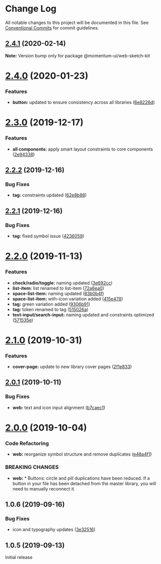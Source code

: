 # Change Log

All notable changes to this project will be documented in this file.
See [Conventional Commits](https://conventionalcommits.org) for commit guidelines.

## [2.4.1](https://github.com/momentum-design/momentum-design-kit/compare/@momentum-ui/web-sketch-kit@2.4.0...@momentum-ui/web-sketch-kit@2.4.1) (2020-02-14)

**Note:** Version bump only for package @momentum-ui/web-sketch-kit





# [2.4.0](https://github.com/momentum-design/momentum-design-kit/compare/@momentum-ui/web-sketch-kit@2.3.0...@momentum-ui/web-sketch-kit@2.4.0) (2020-01-23)


### Features

* **button:** updated to ensure consistency across all libraries ([6e8226d](https://github.com/momentum-design/momentum-design-kit/commit/6e8226d))





# [2.3.0](https://github.com/momentum-design/momentum-design-kit/compare/@momentum-ui/web-sketch-kit@2.2.2...@momentum-ui/web-sketch-kit@2.3.0) (2019-12-17)


### Features

* **all components:** apply smart layout constraints to core components ([2e94338](https://github.com/momentum-design/momentum-design-kit/commit/2e94338))





## [2.2.2](https://github.com/momentum-design/momentum-design-kit/compare/@momentum-ui/web-sketch-kit@2.2.1...@momentum-ui/web-sketch-kit@2.2.2) (2019-12-16)


### Bug Fixes

* **tag:** constraints updated ([62e8b88](https://github.com/momentum-design/momentum-design-kit/commit/62e8b88))





## [2.2.1](https://github.com/momentum-design/momentum-design-kit/compare/@momentum-ui/web-sketch-kit@2.2.0...@momentum-ui/web-sketch-kit@2.2.1) (2019-12-16)


### Bug Fixes

* **tag:** fixed symbol issue ([4236059](https://github.com/momentum-design/momentum-design-kit/commit/4236059))





# [2.2.0](https://github.com/momentum-design/momentum-design-kit/compare/@momentum-ui/web-sketch-kit@2.1.0...@momentum-ui/web-sketch-kit@2.2.0) (2019-11-13)


### Features

* **check/radio/toggle:** naming updated ([3e692cc](https://github.com/momentum-design/momentum-design-kit/commit/3e692cc))
* **list-item:** list renamed to list-item ([72a6ea0](https://github.com/momentum-design/momentum-design-kit/commit/72a6ea0))
* **space-list-item:** naming updated ([83b0b4f](https://github.com/momentum-design/momentum-design-kit/commit/83b0b4f))
* **space-list-item:** with-icon variation added ([415e478](https://github.com/momentum-design/momentum-design-kit/commit/415e478))
* **tag:** green variation added ([9306b91](https://github.com/momentum-design/momentum-design-kit/commit/9306b91))
* **tag:** token renamed to tag ([515026a](https://github.com/momentum-design/momentum-design-kit/commit/515026a))
* **text-input/search-input:** naming updated and constraints optimized ([571535e](https://github.com/momentum-design/momentum-design-kit/commit/571535e))





# [2.1.0](https://github.com/momentum-design/momentum-design-kit/compare/@momentum-ui/web-sketch-kit@2.0.1...@momentum-ui/web-sketch-kit@2.1.0) (2019-10-31)


### Features

* **cover-page:** update to new library cover pages ([2f1e833](https://github.com/momentum-design/momentum-design-kit/commit/2f1e833))





## [2.0.1](https://github.com/momentum-design/momentum-design-kit/compare/@momentum-ui/web-sketch-kit@2.0.0...@momentum-ui/web-sketch-kit@2.0.1) (2019-10-11)


### Bug Fixes

* **web:** text and icon input alignment ([b7caec1](https://github.com/momentum-design/momentum-design-kit/commit/b7caec1))





# [2.0.0](https://github.com/momentum-design/momentum-design-kit/compare/@momentum-ui/web-sketch-kit@1.0.6...@momentum-ui/web-sketch-kit@2.0.0) (2019-10-04)


### Code Refactoring

* **web:** reorganize symbol structure and remove duplicates ([e48a4f1](https://github.com/momentum-design/momentum-design-kit/commit/e48a4f1))


### BREAKING CHANGES

* **web:** * Buttons: circle and pill duplications have been reduced. If a button in your file has been detached from the master library, you will need to manually reconnect it.





## 1.0.6 (2019-09-16)


### Bug Fixes

* icon and typography updates ([3e32516](https://github.com/momentum-design/momentum-design-kit/commit/3e32516))





## 1.0.5 (2019-09-13)

Initial release
